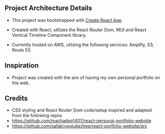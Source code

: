 ## Project Architecture Details

- This project was bootstrapped with [Create React App](https://github.com/facebook/create-react-app).

- Created with React, utilizes the React Router Dom, MUI and React Vertical Timeline Component library. 

- Currently hosted on AWS, utilzing the following services: Amplify, S3, Route 53. 


## Inspiration
- Project was created with the aim of having my own personal portfolio on the web. 



## Credits
- CSS styling and React Router Dom code/setup inspired and adapted from the following repos
- https://github.com/machadop1407/react-personal-portfolio-website
- https://github.com/safak/youtube/tree/react-portfolio-website/src
